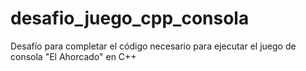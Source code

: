 # desafio_juego_cpp_consola
Desafío para completar el código necesario para ejecutar el juego de consola "El Ahorcado" en C++
